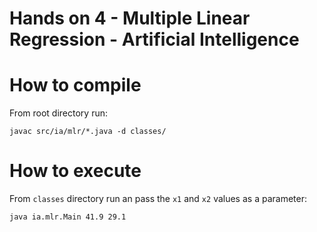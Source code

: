 
# Hands on 4 - Multiple Linear Regression - Artificial Intelligence

# How to compile
From root directory run:

```shell
javac src/ia/mlr/*.java -d classes/
```

# How to execute
From `classes` directory run an pass the `x1` and `x2` values as a parameter:
```shell
java ia.mlr.Main 41.9 29.1
```